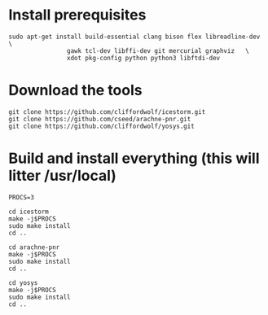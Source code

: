 

# Install prerequisites

    sudo apt-get install build-essential clang bison flex libreadline-dev \
                    gawk tcl-dev libffi-dev git mercurial graphviz   \
                    xdot pkg-config python python3 libftdi-dev



# Download the tools

    git clone https://github.com/cliffordwolf/icestorm.git
    git clone https://github.com/cseed/arachne-pnr.git
    git clone https://github.com/cliffordwolf/yosys.git


# Build and install everything (this will litter /usr/local)

    PROCS=3

    cd icestorm
    make -j$PROCS
    sudo make install
    cd ..

    cd arachne-pnr
    make -j$PROCS
    sudo make install
    cd ..

    cd yosys
    make -j$PROCS
    sudo make install
    cd ..
